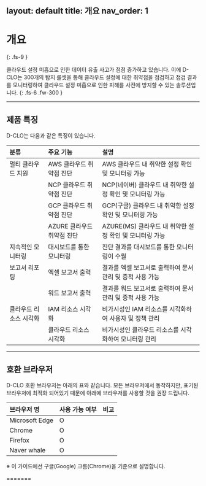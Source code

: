
layout: default
title: 개요
nav_order: 1
---

# 개요
{: .fs-9 }

클라우드 설정 미흡으로 인한 데이터 유출 사고가 점점 증가하고 있습니다. 이에 D-CLO는 300개의 탐지 룰셋을 통해 클라우드 설정에 대한 취약점을 점검하고 점검 결과를 모니터링하여 클라우드 설정 미흡으로 인한 피해를 사전에 방지할 수 있는 솔루션입니다.
{: .fs-6 .fw-300 }

<!-- [Get started now](#getting-started){: .btn .btn-primary .fs-5 .mb-4 .mb-md-0 .mr-2 }
[View it on GitHub][Just the Docs repo]{: .btn .fs-5 .mb-4 .mb-md-0 } -->

---

## 제품 특징

D-CLO는 다음과 같은 특징이 있습니다.

| 분류                      | 주요 기능                      | 설명                                         |
|:--------------------------|:--------------------------------|:--------------------------------------------|
| 멀티 클라우드 지원        | AWS 클라우드 취약점 진단      | AWS 클라우드 내 취약한 설정 확인 및 모니터링 가능   |
|                           | NCP 클라우드 취약점 진단      | NCP(네이버) 클라우드 내 취약한 설정 확인 및 모니터링 가능 |
|                           | GCP 클라우드 취약점 진단      | GCP(구글) 클라우드 내 취약한 설정 확인 및 모니터링 가능 |
|                           | AZURE 클라우드 취약점 진단   | AZURE(MS) 클라우드 내 취약한 설정 확인 및 모니터링 가능 |
| 지속적인 모니터링         | 대시보드를 통한 모니터링      | 진단 결과를 대시보드를 통한 모니터링이 수월        |
| 보고서 리포팅             | 엑셀 보고서 출력              | 결과를 엑셀 보고서로 출력하여 문서 관리 및 증적 사용 가능 |
|                           | 워드 보고서 출력              | 결과를 워드 보고서로 출력하여 문서 관리 및 증적 사용 가능 |
| 클라우드 리소스 시각화    | IAM 리소스 시각화             | 비가시성인 IAM 리소스를 시각화하여 사용자 및 정책 관리  |
|                           | 클라우드 리소스 시각화        | 비가시성인 클라우드 리소스를 시각화하여 모니터링 관리   |

---

## 호환 브라우저

D-CLO 호환 브라우저는 아래의 표와 같습니다. 모든 브라우저에서 동작하지만, 표기된 브라우저에 최적화 되어있기 때문에 아래에 브라우저를 사용할 것을 권장 드립니다.

| 브라우저 명       | 사용 가능 여부 | 비고 |
|:-----------------|:--------------|:----|
| Microsoft Edge   | O             |     |
| Chrome           | O             |     |
| Firefox          | O             |     |
| Naver whale      | O             |     |

※ 이 가이드에선 구글(Google) 크롬(Chrome)을 기준으로 설명합니다.

=======

